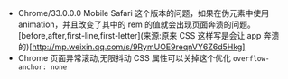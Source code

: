 
- Chrome/33.0.0.0 Mobile Safari 这个版本的问题，如果在伪元素中使用 animation，并且改变了其中的 rem 的值就会出现页面奔溃的问题。[before,after,first-line,first-letter](来源:原来 CSS 这样写是会让 app 奔溃的)[http://mp.weixin.qq.com/s/9RymUOE9reqnVY6Z6d5Hkg]
-  Chrome 页面异常滚动,无限抖动 CSS 属性可以关掉这个优化 `overflow-anchor: none`